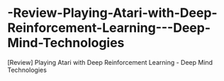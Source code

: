 # -Review-Playing-Atari-with-Deep-Reinforcement-Learning---Deep-Mind-Technologies
[Review] Playing Atari with Deep Reinforcement Learning - Deep Mind Technologies
